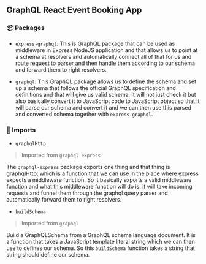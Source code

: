 ## GraphQL React Event Booking App

### :package: Packages

- `express-graphql`: This is GraphQL package that can be used as middleware in
  Express NodeJS application and that allows us to point at a schema at
  resolvers and automatically connect all of that for us and route request to
  parser and then handle them according to our schema and forward them to right
  resolvers.

- `graphql`: This GraphQL package allows us to define the schema and set up a
  schema that follows the official GraphQL specification and definitions and
  that will give us valid schema. It will not just check it but also basically
  convert it to JavaScript code to JavaScript object so that it will parse our
  schema and convert it and we can then use this parsed and converted schema
  together with `express-graphql`.

### :truck: Imports

- `graphqlHttp`

> Imported from `graphql-express`

The `graphql-express` package exports one thing and that thing is graphqlHttp,
which is a function that we can use in the place where express expects a
middleware function. So it basically exports a valid middleware function and
what this middleware function will do is, it will take incoming requests and
funnel them through the graphql query parser and automatically forward them to
right resolvers.

- `buildSchema`

> Imported from `graphql`

Build a GraphQLSchema from a GraphQL schema language document. It is a function
that takes a JavaScript template literal string which we can then use to defines
our schema. So this `buildSchema` function takes a string that string should
define our schema.
